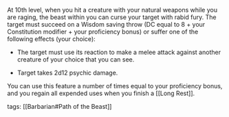 At 10th level, when you hit a creature with your natural weapons while you are raging, the beast within you can curse your target with rabid fury. The target must succeed on a Wisdom saving throw (DC equal to 8 + your Constitution modifier + your proficiency bonus) or suffer one of the following effects (your choice):

-   The target must use its reaction to make a melee attack against another creature of your choice that you can see.

-   Target takes 2d12 psychic damage.

You can use this feature a number of times equal to your proficiency bonus, and you regain all expended uses when you finish a [[Long Rest]].

tags: [[Barbarian#Path of the Beast]]